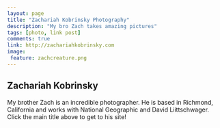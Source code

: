 ```yaml
---
layout: page
title: "Zachariah Kobrinsky Photography"
description: "My bro Zach takes amazing pictures"
tags: [photo, link post]
comments: true
link: http://zachariahkobrinsky.com
image:
 feature: zachcreature.png
---
```

## Zachariah Kobrinsky
My brother Zach is an incredible photographer. He is based in Richmond, California and works with National Geographic and David Liittschwager. Click the main title above to get to his site!